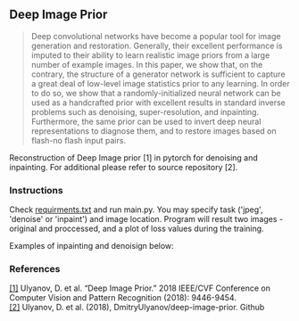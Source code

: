 <h2>Deep Image Prior</h2>

> Deep convolutional networks have become a popular tool for image generation and restoration. 
> Generally, their excellent performance is imputed to their ability to learn realistic image priors from a large number of example images. In this paper, we show that, on the contrary, the structure of a generator network is sufficient to capture a great deal of low-level image statistics prior to any learning. In order to do so, we show that a randomly-initialized neural network can be used as a handcrafted prior with excellent results in standard inverse problems such as denoising, super-resolution, and inpainting.
> Furthermore, the same prior can be used to invert deep neural representations to diagnose them, and to restore images based on flash-no flash input pairs.

Reconstruction of Deep Image prior [1] in pytorch for denoising and inpainting. 
For additional please refer to source repository [2].  

<h3>Instructions</h3>

Check [requirments.txt]() and run main.py. You may specify task ('jpeg', 'denoise' or 'inpaint') and image location. 
Program will result two images - original and proccessed, and a plot of loss values during the training.

Examples of inpainting and denoisign below:


<h3>References</h3>

[[1]](https://sites.skoltech.ru/app/data/uploads/sites/25/2018/04/deep_image_prior.pdf) Ulyanov, D. et al. “Deep Image Prior.” 2018 IEEE/CVF Conference on Computer Vision and Pattern Recognition (2018): 9446-9454.  
[[2]](https://github.com/DmitryUlyanov/deep-image-prior) Ulyanov, D. et al. (2018), 
DmitryUlyanov/deep-image-prior. Github
